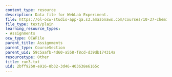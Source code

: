 ```yaml
---
content_type: resource
description: Data file for WebLab Experiment.
file: https://ol-ocw-studio-app-qa.s3.amazonaws.com/courses/10-37-chemical-and-biological-reaction-engineering-spring-2007/2bff92b0e9168b323d46403638e6165c_run3.txt
file_type: text/plain
learning_resource_types:
- Assignments
ocw_type: OCWFile
parent_title: Assignments
parent_type: CourseSection
parent_uid: 59c5aafb-4d60-a558-f8cd-d39db174314a
resourcetype: Other
title: run3.txt
uid: 2bff92b0-e916-8b32-3d46-403638e6165c
---
```

